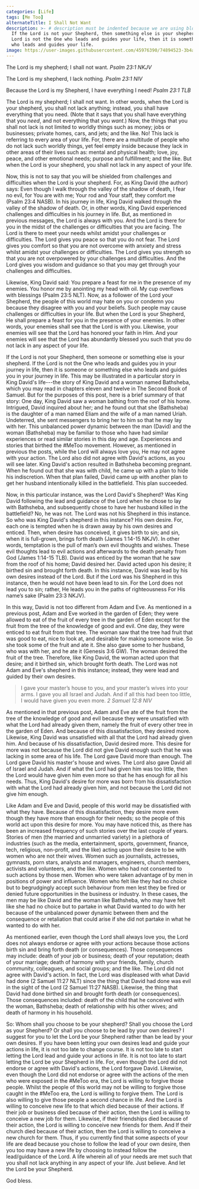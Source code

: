 ```yaml
---
categories: [Life]
tags: [Me Too]
alternateTitle: I Shall Not Want
description: >- # description must be indented because we are using block scalar
  If the Lord is not your Shepherd, then something else is your shepherd. If the
  Lord is not the One who leads and guides your life, then it is something else
  who leads and guides your life.
image: https://user-images.githubusercontent.com/45976390/74894523-3b4a2400-535d-11ea-982c-65db27cbb8ee.jpg
---
```


>
The Lord is my shepherd; I shall not want.
<cite>Psalm 23:1 NKJV</cite>
>
The Lord is my shepherd, I lack nothing.
<cite>Psalm 23:1 NIV</cite>
>
Because the Lord is my Shepherd, I have everything I need!
<cite>Psalm 23:1 TLB</cite>

The Lord is my shepherd; I shall not want. In other words, when the Lord is your
shepherd, you shall not lack anything; instead, you shall have everything that
you need. (Note that it says that you shall have everything that you *need*, and
not everything that you *want*.) Now, the things that you shall not lack is not
limited to worldly things such as money; jobs or businesses; private homes,
cars, and jets; and the like. No! This lack is referring to every area of your
life. For, there are a multitude of people who do not lack such worldly things,
yet feel empty inside because they lack in other areas of their lives such as:
mental and physical health; love, joy, peace, and other emotional needs; purpose
and fulfillment; and the like. But when the Lord is your shepherd, you shall not
lack in any aspect of your life.

Now, this is not to say that you will be shielded from challenges and
difficulties when the Lord is your shepherd. For, as King David (the author)
says: Even though I walk through the valley of the shadow of death, I fear no
evil, for You are with me; Your rod and Your staff, they comfort me (Psalm 23:4
NASB). In his journey in life, King David walked through the valley of the
shadow of death. Or, in other words, King David experienced challenges and
difficulties in his journey in life. But, as mentioned in previous messages, the
Lord is always with you. And the Lord is there for you in the midst of the
challenges or difficulties that you are facing. The Lord is there to meet your
needs whilst amidst your challenges or difficulties. The Lord gives you peace so
that you do not fear. The Lord gives you comfort so that you are not overcome
with anxiety and stress whilst amidst your challenges or difficulties. The Lord
gives you strength so that you are not overpowered by your challenges and
difficulties. And the Lord gives you wisdom and guidance so that you may get
through your challenges and difficulties.

Likewise, King David said: You prepare a feast for me in the presence of my
enemies. You honor me by anointing my head with oil. My cup overflows with
blessings (Psalm 23:5 NLT). Now, as a follower of the Lord your Shepherd, the
people of this world may hate on you or condemn you because they disagree with
you and your beliefs. Such people may cause challenges or difficulties in your
life. But when the Lord is your Shepherd, He shall prepare a feast for you in
the presence of your enemies. In other words, your enemies shall see that the
Lord is with you. Likewise, your enemies will see that the Lord has honored your
faith in Him. And your enemies will see that the Lord has abundantly blessed you
such that you do not lack in any aspect of your life.

If the Lord is not your Shepherd, then someone or something else is your
shepherd. If the Lord is not the One who leads and guides you in your journey in
life, then it is someone or something else who leads and guides you in your
journey in life. This may be illustrated in a particular story in King David's
life---the story of King David and a woman named Bathsheba, which you may read
in chapters eleven and twelve in The Second Book of Samuel. But for the purposes
of this post, here is a brief summary of that story: One day, King David saw a
woman bathing from the roof of his home. Intrigued, David inquired about her;
and he found out that she (Bathsheba) is the daughter of a man named Eliam and
the wife of a man named Uriah. Undeterred, she sent messengers to bring her to
him so that he may lay with her. This unbalanced power dynamic between the man
(David) and the woman (Bathsheba) may be familiar to those who have had similar
experiences or read similar stories in this day and age. Experiences and stories
that birthed the #MeToo movement. However, as mentioned in previous the posts,
while the Lord will always love you, He may not agree with your action. The Lord
also did not agree with David's actions, as you will see later. King David's
action resulted in Bathsheba becoming pregnant. When he found out that she was
with child, he came up with a plan to hide his indiscretion. When that plan
failed, David came up with another plan to get her husband intentionally killed
in the battlefield. This plan succeeded.

Now, in this particular instance, was the Lord David's Shepherd? Was King David
following the lead and guidance of the Lord when he chose to lay with Bathsheba,
and subsequently chose to have her husband killed in the battlefield? No, he was
not. The Lord was not his Shepherd in this instance. So who was King David's
shepherd in this instance? His own desire. For, each one is tempted when he is
drawn away by his own desires and enticed. Then, when desire has conceived, it
gives birth to sin; and sin, when it is full-grown, brings forth death (James
1:14-15 NKJV). In other words, temptation is the pull of man’s own evil thoughts
and wishes. These evil thoughts lead to evil actions and afterwards to the death
penalty from God (James 1:14-15 TLB). David was enticed by the woman that he saw
from the roof of his home; David desired her. David acted upon his desire; it
birthed sin and brought forth death. In this instance, David was lead by his own
desires instead of the Lord. But if the Lord was his Shepherd in this instance,
then he would not have been lead to sin. For the Lord does not lead you to sin;
rather, He leads you in the paths of righteousness For His name’s sake (Psalm
23:3 NKJV).

In this way, David is not too different from Adam and Eve. As mentioned in a
previous post, Adam and Eve worked in the garden of Eden; they were allowed to
eat of the fruit of every tree in the garden of Eden except for the fruit from
the tree of the knowledge of good and evil. One day, they were enticed to eat
fruit from that tree. The woman saw that the tree had fruit that was good to
eat, nice to look at, and desirable for making someone wise. So she took some of
the fruit and ate it. She also gave some to her husband, who was with her, and
he ate it (Genesis 3:6 GW). The woman desired the fruit of the tree. Therefore,
like King David, the woman acted upon that desire; and it birthed sin, which
brought forth death. The Lord was not Adam and Eve's shepherd in this instance;
instead, they were lead and guided by their own desires.

> I gave your master’s house to you, and your master’s wives into your arms. I
gave you all Israel and Judah. And if all this had been too little, I would have
given you even more. <cite>2 Samuel 12:8 NIV</cite>

As mentioned in that previous post, Adam and Eve ate of the fruit from the tree
of the knowledge of good and evil because they were unsatisfied with what the
Lord had already given them, namely the fruit of every other tree in the garden
of Eden. And because of this dissatisfaction, they desired more. Likewise, King
David was unsatisfied with all that the Lord had already given him. And because
of his dissatisfaction, David desired more. This desire for more was not because
the Lord did not give David enough such that he was lacking in some area of his
life. The Lord gave David more than enough. The Lord gave David his master's
house and wives. The Lord also gave David all of Israel and Judah. And if what
the Lord had given him was too little, then the Lord would have given him even
more so that he has enough for all his needs. Thus, King David's desire for more
was born from his dissatisfaction with what the Lord had already given him, and
not because the Lord did not give him enough.

Like Adam and Eve and David, people of this world may be dissatisfied with what
they have. Because of this dissatisfaction, they desire more even though they
have more than enough for their needs; so the people of this world act upon this
desire for more. You may have noticed this, as there has been an increased
frequency of such stories over the last couple of years. Stories of men (the
married and unmarried variety) in a plethora of industries (such as the media,
entertainment, sports, government, finance, tech, religious, non-profit, and the
like) acting upon their desire to be with women who are not their wives. Women
such as journalists, actresses, gymnasts, porn stars, analysts and managers,
engineers, church members, activists and volunteers, and the like. Women who had
not consented to such actions by those men. Women who were taken advantage of by
men in positions of power and influence. Women who felt like they had no choice
but to begrudgingly accept such behaviour from men lest they be fired or denied
future opportunities in the business or industry. In these cases, the men may be
like David and the woman like Bathsheba, who may have felt like she had no
choice but to partake in what David wanted to do with her because of the
unbalanced power dynamic between them and the consequence or retaliation that
could arise if she did not partake in what he wanted to do with her.

As mentioned earlier, even though the Lord shall always love you, the Lord does
not always endorse or agree with your actions because those actions birth sin
and bring forth death (or consequences). Those consequences may include: death
of your job or business; death of your reputation; death of your marriage; death
of harmony with your friends, family, church community, colleagues, and social
groups; and the like. The Lord did not agree with David's action. In fact, the
Lord was displeased with what David had done (2 Samuel 11:27 NLT) since the
thing that David had done was evil in the sight of the Lord (2 Samuel 11:27
NASB). Likewise, the thing that David had done birthed sin and brought forth
death (or consequences). Those consequences included: death of the child that he
conceived with the woman, Bathsheba; death of relationship with his other wives;
and death of harmony in his household.

So: Whom shall you choose to be your shepherd? Shall you choose the Lord as your
Shepherd? Or shall you choose to be lead by your own desires? I suggest for you
to let the Lord be your Shepherd rather than be lead by your own desires. If you
have been letting your own desires lead and guide your actions in life, it is
not too late to change course. It is not too late to start letting the Lord lead
and guide your actions in life. It is not too late to start letting the Lord be
your Shepherd in life. For, even though the Lord did not endorse or agree with
David's actions, the Lord forgave David. Likewise, even though the Lord did not
endorse or agree with the actions of the men who were exposed in the #MeToo era,
the Lord is willing to forgive those people. Whilst the people of this world may
not be willing to forgive those caught in the #MeToo era, the Lord is willing to
forgive them. The Lord is also willing to give those people a second chance in
life. And the Lord is willing to conceive new life to that which died because of
their actions. If their job or business died because of their action, then the
Lord is willing to conceive a new job for them. Likewise, if their friendships
died because of their action, the Lord is willing to conceive new friends for
them. And If their church died because of their action, then the Lord is willing
to conceive a new church for them. Thus, if you currently find that some aspects
of your life are dead because you chose to follow the lead of your own desire,
then you too may have a new life by choosing to instead follow the lead/guidance
of the Lord. A life wherein all of your needs are met such that you shall not
lack anything in any aspect of your life. Just believe. And let the Lord be your
Shepherd.

God bless.
